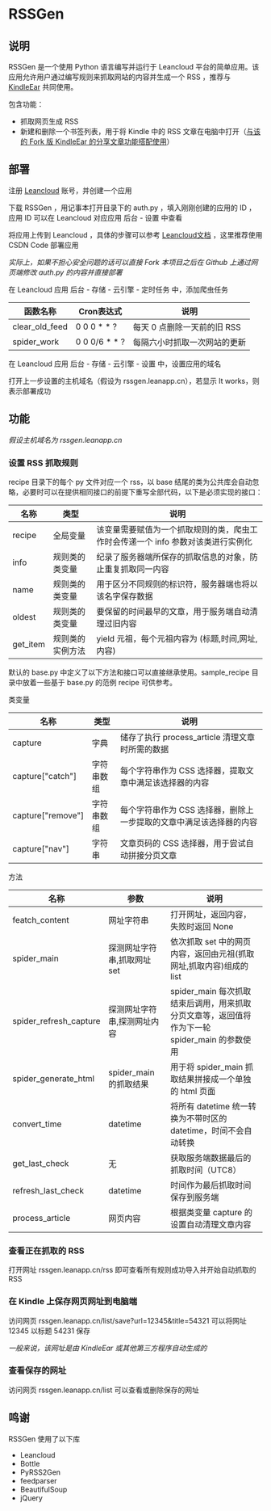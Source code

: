 # RSSGen

## 说明
RSSGen 是一个使用 Python 语言编写并运行于 Leancloud 平台的简单应用。该应用允许用户通过编写规则来抓取网站的内容并生成一个 RSS ，推荐与 [KindleEar](https://github.com/cdhigh/KindleEar) 共同使用。

包含功能：

* 抓取网页生成 RSS
* 新建和删除一个书签列表，用于将 Kindle 中的 RSS 文章在电脑中打开（[与该的 Fork 版 KindleEar 的分享文章功能搭配使用](https://github.com/miaowm5/KindleEar/blob/master/books/m5_base.py)）

## 部署

注册 [Leancloud](https://leancloud.cn/) 账号，并创建一个应用

下载 RSSGen ，用记事本打开目录下的 auth.py ，填入刚刚创建的应用的 ID ，应用 ID 可以在 Leancloud 对应应用 后台 - 设置 中查看

将应用上传到 Leancloud ，具体的步骤可以参考 [Leancloud文档](https://leancloud.cn/docs/leanengine_guide-python.html#使用命令行工具部署) ，这里推荐使用 CSDN Code 部署应用

_实际上，如果不担心安全问题的话可以直接 Fork 本项目之后在 Github 上通过网页端修改 auth.py 的内容并直接部署_

在 Leancloud 应用 后台 - 存储 - 云引擎 - 定时任务 中，添加爬虫任务

| 函数名称           | Cron表达式       | 说明                |
| -------------- | ------------- | ----------------- |
| clear_old_feed | 0 0 0 * * ?   | 每天 0 点删除一天前的旧 RSS |
| spider_work    | 0 0 0/6 * * ? | 每隔六小时抓取一次网站的更新    |

在 Leancloud 应用 后台 - 存储 - 云引擎 - 设置 中，设置应用的域名

打开上一步设置的主机域名（假设为 rssgen.leanapp.cn），若显示 It works，则表示部署成功

## 功能

_假设主机域名为 rssgen.leanapp.cn_

### 设置 RSS 抓取规则

recipe 目录下的每个 py 文件对应一个 rss，以 base 结尾的类为公共库会自动忽略，必要时可以在提供相同接口的前提下重写全部代码，以下是必须实现的接口：

| 名称       | 类型       | 说明                                       |
| -------- | -------- | ---------------------------------------- |
| recipe   | 全局变量     | 该变量需要赋值为一个抓取规则的类，爬虫工作时会传递一个 info 参数对该类进行实例化 |
| info     | 规则类的类变量  | 纪录了服务器端所保存的抓取信息的对象，防止重复抓取同一内容            |
| name     | 规则类的类变量  | 用于区分不同规则的标识符，服务器端也将以该名字保存数据              |
| oldest   | 规则类的类变量  | 要保留的时间最早的文章，用于服务端自动清理过旧内容                |
| get_item | 规则类的实例方法 | yield 元祖，每个元祖内容为 (标题,时间,网址,内容)           |

默认的 base.py 中定义了以下方法和接口可以直接继承使用。sample_recipe 目录中放着一些基于 base.py 的范例 recipe 可供参考。

类变量

| 名称                | 类型    | 说明                                   |
| ----------------- | ----- | ------------------------------------ |
| capture           | 字典    | 储存了执行 process_article 清理文章时所需的数据     |
| capture["catch"]  | 字符串数组 | 每个字符串作为 CSS 选择器，提取文章中满足该选择器的内容       |
| capture["remove"] | 字符串数组 | 每个字符串作为 CSS 选择器，删除上一步提取的文章中满足该选择器的内容 |
| capture["nav"]    | 字符串   | 文章页码的 CSS 选择器，用于尝试自动拼接分页文章           |

方法

| 名称                     | 参数                | 说明                                       |
| ---------------------- | ----------------- | ---------------------------------------- |
| featch_content         | 网址字符串             | 打开网址，返回内容，失败时返回 None                     |
| spider_main            | 探测网址字符串,抓取网址 set  | 依次抓取 set 中的网页内容，返回由元祖(抓取网址,抓取内容)组成的 list |
| spider_refresh_capture | 探测网址字符串,探测网址内容    | spider_main 每次抓取结束后调用，用来抓取分页文章等，返回值将作为下一轮 spider_main 的参数使用 |
| spider_generate_html   | spider_main 的抓取结果 | 用于将 spider_main 抓取结果拼接成一个单独的 html 页面     |
| convert_time           | datetime          | 将所有 datetime 统一转换为不带时区的 datetime，时间不会自动转换 |
| get_last_check         | 无                 | 获取服务端数据最后的抓取时间（UTC8）                     |
| refresh_last_check     | datetime          | 时间作为最后抓取时间保存到服务端                         |
| process_article        | 网页内容              | 根据类变量 capture 的设置自动清理文章内容                |

### 查看正在抓取的 RSS

打开网址 rssgen.leanapp.cn/rss 即可查看所有规则成功导入并开始自动抓取的 RSS

### 在 Kindle 上保存网页网址到电脑端

访问网页 rssgen.leanapp.cn/list/save?url=12345&title=54321 可以将网址 12345 以标题 54231 保存

_一般来说，该网址是由 KindleEar 或其他第三方程序自动生成的_

### 查看保存的网址

访问网页 rssgen.leanapp.cn/list 可以查看或删除保存的网址

## 鸣谢

RSSGen 使用了以下库

+   Leancloud
+   Bottle
+   PyRSS2Gen
+   feedparser
+   BeautifulSoup
+   jQuery
